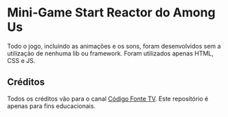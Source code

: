 # Mini-Game Start Reactor do Among Us


Todo o jogo, incluindo as animações e os sons, foram desenvolvidos sem a utilização de nenhuma lib ou framework. Foram utilizados apenas HTML, CSS e JS.

## Créditos

Todos os créditos vão para o canal [Código Fonte TV](https://youtu.be/C3WZrP0zlUk). Este reposítório é apenas para fins educacionais.
